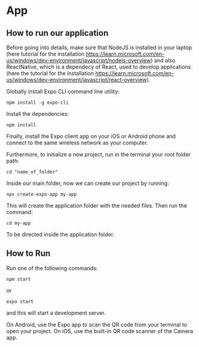 # App


## How to run our application

Before going into details, make sure that NodeJS is installed in your laptop (here tutorial for the installation https://learn.microsoft.com/en-us/windows/dev-environment/javascript/nodejs-overview) and also ReactNative, which is a dependecy of React, used to develop applications (here the tutorial for the installation https://learn.microsoft.com/en-us/windows/dev-environment/javascript/react-overview). 

Globally install Expo CLI command line utility:

```
npm install -g expo-cli
```

Install the dependencies:

```
npm install
```

Finally, install the Expo client app on your iOS or Android phone and connect to the same wireless network as your computer.


Furthermore, to initialize a new project, run in the terminal your root folder path:

```
cd "name_of_folder"
```


Inside our main folder, now we can create our project by running:

```
npx create-expo-app my-app
```

This will create the application folder with the needed files.
Then run the command:

```
cd my-app
```

To be directed inside the application folder. 


## How to Run
Run one of the following commands:

```
npm start
```
or

```
expo start
```

and this will start a development server.

On Android, use the Expo app to scan the QR code from your terminal to open your project.
On iOS, use the built-in QR code scanner of the Camera app.

